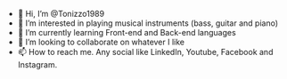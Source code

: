 - 👋 Hi, I’m @Tonizzo1989
- 👀 I’m interested in playing musical instruments (bass, guitar and piano)
- 🌱 I’m currently learning Front-end and Back-end languages
- 💞️ I’m looking to collaborate on whatever I like
- 📫 How to reach me. Any social like LinkedIn, Youtube, Facebook and Instagram.

<!---
Tonizzo1989/Tonizzo1989 is a ✨ special ✨ repository because its `README.md` (this file) appears on your GitHub profile.
You can click the Preview link to take a look at your changes.
--->
